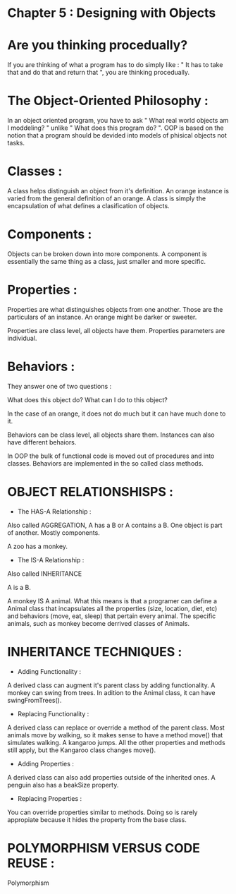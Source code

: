 


# 	Chapter 5 : Designing with Objects




# Are you thinking procedually?

If you are thinking of what a program has to do simply like : " It has to take that and do that and return that ", you are thinking procedually.



# The Object-Oriented Philosophy :

In an object oriented program, you have to ask " What real world objects am I moddeling? " unlike " What does this program do? ". OOP is based on the notion that a program should be devided into models of phisical objects not tasks.




# Classes :

A class helps distinguish an object from it's definition. An orange instance is varied from the general definition of an orange. A class is simply the encapsulation of what defines a clasification of objects.



# Components :

Objects can be broken down into more components.
A component is essentially the same thing as a class, just smaller and more specific.



# Properties :

Properties are what distinguishes objects from one another. Those are the particulars of an instance. An orange might be darker or sweeter.

Properties are class level, all objects have them. Properties parameters are individual.



# Behaviors :

They answer one of two questions :

What does this object do?
What can I do to this object?

In the case of an orange, it does not do much but it can have much done to it.



Behaviors can be class level, all objects share them. Instances can also have different behaiors.

In OOP the bulk of functional code is moved out of procedures and into classes.
Behaviors are implemented in the so called class methods.







#	OBJECT RELATIONSHISPS :



* The HAS-A Relationship :


Also called AGGREGATION, A has a B or A contains a B. One object is part of another. Mostly components.

A zoo has a monkey.



* The IS-A Relationship :

Also called INHERITANCE

A is a B.

A monkey IS A animal. What this means is that a programer can define a Animal class that incapsulates all the properties (size, location, diet, etc) and behaviors (move, eat, sleep) that pertain every animal. The specific animals, such as monkey become derrived classes of Animals.






#	INHERITANCE TECHNIQUES :



* Adding Functionality :

A derived class can augment it's parent class by adding functionality.
A monkey can swing from trees. In adition to the Animal class, it can have swingFromTrees().


* Replacing Functionality :

A derived class can replace or override a method of the parent class. 
Most animals move by walking, so it makes sense to have a method move() that simulates walking. A kangaroo jumps. All the other properties and methods still apply, but the Kangaroo class changes move().


* Adding Properties :

A derived class can also add properties outside of the inherited ones.
A penguin also has a beakSize property.


* Replacing Properties :

You can override properties similar to methods. Doing so is rarely appropiate because it hides the property from the base class.




#	POLYMORPHISM VERSUS CODE REUSE :


Polymorphism 


















